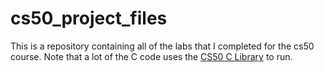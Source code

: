 # cs50_project_files
This is a repository containing all of the labs that I completed for the cs50 course. Note that a lot of the C code uses the [CS50 C Library](https://cs50.readthedocs.io/libraries/cs50/c/) to run.
